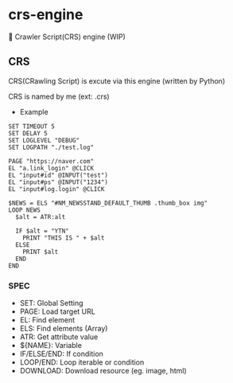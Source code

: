 # crs-engine
💪 Crawler Script(CRS) engine (WIP)

## CRS
CRS(CRawling Script) is excute via this engine (written by Python)

CRS is named by me (ext: .crs)

- Example
```
SET TIMEOUT 5
SET DELAY 5
SET LOGLEVEL "DEBUG"
SET LOGPATH "./test.log"

PAGE "https://naver.com"
EL "a.link_login" @CLICK
EL "input#id" @INPUT("test")
EL "input#ps" @INPUT("1234")
EL "input#log.login" @CLICK

$NEWS = ELS "#NM_NEWSSTAND_DEFAULT_THUMB .thumb_box img"
LOOP NEWS
  $alt = ATR:alt
  
  IF $alt = "YTN"
    PRINT "THIS IS " + $alt
  ELSE
    PRINT $alt
  END
END
```

### SPEC
- SET: Global Setting
- PAGE: Load target URL
- EL: Find element
- ELS: Find elements (Array)
- ATR: Get attribute value
- ${NAME}: Variable
- IF/ELSE/END: If condition
- LOOP/END: Loop iterable or condition
- DOWNLOAD: Download resource (eg. image, html)
